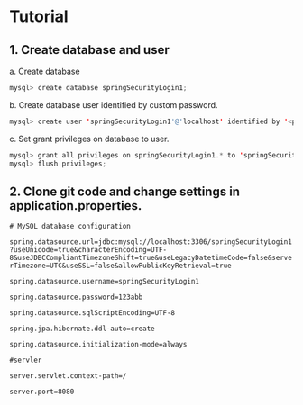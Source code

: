 # Tutorial
## 1. Create database and user
a. Create database

```java
mysql> create database springSecurityLogin1;
```

b. Create database user identified by custom password.

```java
mysql> create user 'springSecurityLogin1'@'localhost' identified by '<password>';
```

c. Set grant privileges on database to user.

```java
mysql> grant all privileges on springSecurityLogin1.* to 'springSecurityLogin1'@'localhost';
mysql> flush privileges;
```

## 2. Clone git code and change settings in application.properties.
`# MySQL database configuration`

 `spring.datasource.url=jdbc:mysql://localhost:3306/springSecurityLogin1?useUnicode=true&characterEncoding=UTF-8&useJDBCCompliantTimezoneShift=true&useLegacyDatetimeCode=false&serverTimezone=UTC&useSSL=false&allowPublicKeyRetrieval=true`

`spring.datasource.username=springSecurityLogin1`

`spring.datasource.password=123abb`

`spring.datasource.sqlScriptEncoding=UTF-8`

`spring.jpa.hibernate.ddl-auto=create`

`spring.datasource.initialization-mode=always`


`#servler`

`server.servlet.context-path=/`

`server.port=8080`
